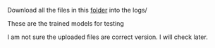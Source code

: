 
Download all the files in this [folder](https://drive.google.com/drive/folders/1DiL770GQJsCs5C3L7_D_ARtbKCt0r3w9?usp=sharing) into the logs/

These are the trained models for testing

I am not sure the uploaded files are correct version. I will check later.

